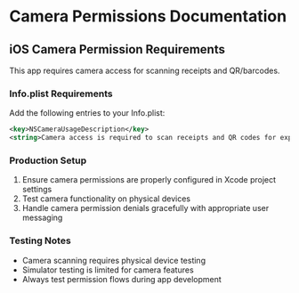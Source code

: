 # Camera Permissions Documentation

## iOS Camera Permission Requirements

This app requires camera access for scanning receipts and QR/barcodes.

### Info.plist Requirements

Add the following entries to your Info.plist:

```xml
<key>NSCameraUsageDescription</key>
<string>Camera access is required to scan receipts and QR codes for expense splitting.</string>
```

### Production Setup

1. Ensure camera permissions are properly configured in Xcode project settings
2. Test camera functionality on physical devices
3. Handle camera permission denials gracefully with appropriate user messaging

### Testing Notes

- Camera scanning requires physical device testing
- Simulator testing is limited for camera features
- Always test permission flows during app development